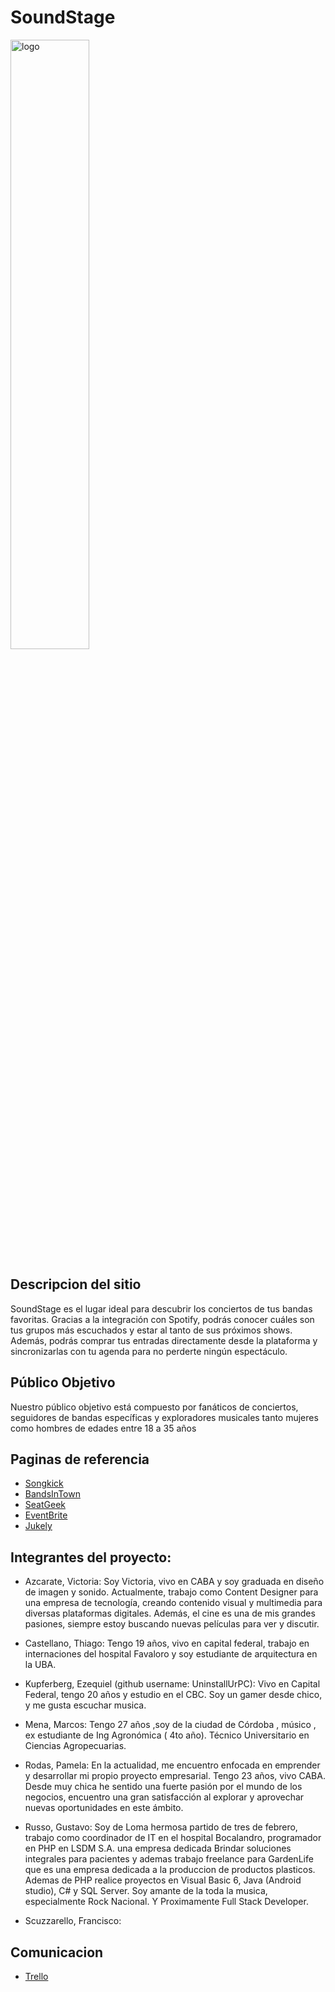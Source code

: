 # SoundStage
<img width = "50%" alt="logo" src="https://soundstage.linsock.com.ar/public/images/logo.png">

## Descripcion del sitio
SoundStage  es el lugar ideal para descubrir los conciertos de tus bandas favoritas. Gracias a la integración con Spotify, podrás conocer cuáles son tus grupos más escuchados y estar al tanto de sus próximos shows. Además, podrás comprar tus entradas directamente desde la plataforma y sincronizarlas con tu agenda para no perderte ningún espectáculo.


## Público Objetivo
Nuestro público objetivo está compuesto por fanáticos de conciertos, seguidores de bandas específicas y exploradores musicales
tanto mujeres como hombres de edades entre 18 a 35 años

## Paginas de referencia
* [Songkick](https://www.songkick.com/home)
* [BandsInTown](https://www.bandsintown.com)
* [SeatGeek](https://seatgeek.com)
* [EventBrite](https://www.eventbrite.com.ar)
* [Jukely](https://www.jukely.com)

## Integrantes del proyecto: 
* Azcarate, Victoria: Soy Victoria, vivo en CABA y soy graduada en diseño de imagen y sonido. Actualmente, trabajo como Content Designer para una empresa de tecnología, creando contenido visual y multimedia para diversas plataformas digitales. Además, el cine es una de mis grandes pasiones, siempre estoy buscando nuevas películas para ver y discutir. 
* Castellano, Thiago: Tengo 19 años, vivo en capital federal, trabajo en internaciones del hospital Favaloro y soy estudiante de arquitectura en la UBA.
* Kupferberg, Ezequiel (github username: UninstallUrPC): Vivo en Capital Federal, tengo 20 años y estudio en el CBC. Soy un gamer desde chico, y me gusta escuchar musica. 
* Mena, Marcos: Tengo 27 años ,soy de la ciudad de Córdoba ,  músico , ex estudiante de Ing Agronómica ( 4to año). Técnico Universitario en Ciencias Agropecuarias.
* Rodas, Pamela: En la actualidad, me encuentro enfocada en emprender y desarrollar mi propio proyecto empresarial. Tengo 23 años, vivo CABA. Desde muy chica he sentido una fuerte pasión por el mundo de los negocios, encuentro una gran satisfacción al explorar y aprovechar nuevas oportunidades en este ámbito. 
* Russo, Gustavo: Soy de Loma hermosa partido de tres de febrero, trabajo como coordinador de IT en el hospital Bocalandro, programador en PHP en LSDM S.A. una empresa dedicada Brindar soluciones integrales para pacientes y ademas trabajo freelance para GardenLife que es una empresa dedicada a la produccion de productos plasticos. <br> Ademas de PHP realice proyectos en Visual Basic 6, Java (Android studio), C# y SQL Server. 
Soy amante de la toda la musica, especialmente Rock Nacional.
Y Proximamente Full Stack Developer.

* Scuzzarello, Francisco:

## Comunicacion
* [Trello](https://trello.com/invite/b/gfeCsPjj/ATTI61af9938af2dcfb45f7d7ae2bc936011F1D49CAA/proyecto-integrador)

